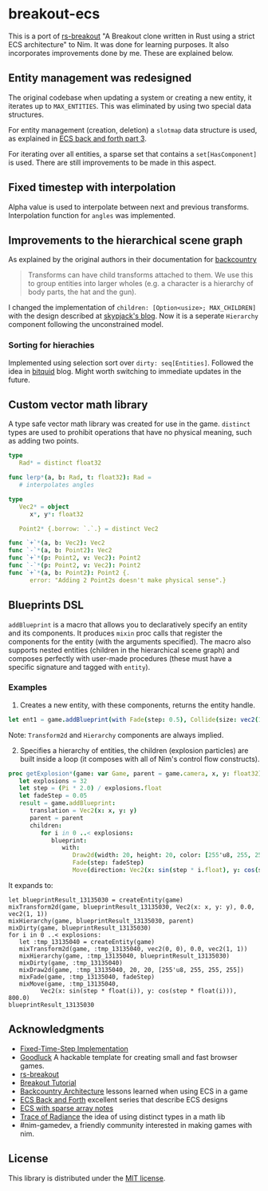 # breakout-ecs

This is a port of [rs-breakout](https://github.com/michalbe/rs-breakout)
"A Breakout clone written in Rust using a strict ECS architecture" to Nim.
It was done for learning purposes. It also incorporates improvements done by me.
These are explained below.

## Entity management was redesigned

The original codebase when updating a system or creating a new entity, it iterates up
to ``MAX_ENTITIES``. This was eliminated by using two special data structures.

For entity management (creation, deletion) a ``slotmap`` data structure is used, as explained
in [ECS back and forth part 3](https://skypjack.github.io/2019-05-06-ecs-baf-part-3/).

For iterating over all entities, a sparse set that contains a ``set[HasComponent]`` is used.
There are still improvements to be made in this aspect.

## Fixed timestep with interpolation

Alpha value is used to interpolate between next and previous transforms. Interpolation function
for `angles` was implemented.

## Improvements to the hierarchical scene graph

As explained by the original authors in their documentation for
[backcountry](https://piesku.com/backcountry/architecture#scene)

> Transforms can have child transforms attached to them. We use this to group
> entities into larger wholes (e.g. a character is a hierarchy of body parts,
> the hat and the gun).

I changed the implementation of ``children: [Option<usize>; MAX_CHILDREN]``
with the design described at
[skypjack's blog](https://skypjack.github.io/2019-06-25-ecs-baf-part-4/).
Now it is a seperate ``Hierarchy`` component following the unconstrained model.

### Sorting for hierachies

Implemented using selection sort over `dirty: seq[Entities]`. Followed the idea in
[bitquid](http://bitsquid.blogspot.com/2014/10/building-data-oriented-entity-system.html)
blog. Might worth switching to immediate updates in the future.

## Custom vector math library

A type safe vector math library was created for use in the game. ``distinct`` types are
used to prohibit operations that have no physical meaning, such as adding two points.

```nim
type
   Rad* = distinct float32

func lerp*(a, b: Rad, t: float32): Rad =
   # interpolates angles

type
   Vec2* = object
      x*, y*: float32

   Point2* {.borrow: `.`.} = distinct Vec2

func `+`*(a, b: Vec2): Vec2
func `-`*(a, b: Point2): Vec2
func `+`*(p: Point2, v: Vec2): Point2
func `-`*(p: Point2, v: Vec2): Point2
func `+`*(a, b: Point2): Point2 {.
      error: "Adding 2 Point2s doesn't make physical sense".}
```

## Blueprints DSL

``addBlueprint`` is a macro that allows you to declaratively specify an entity and its components.
It produces ``mixin`` proc calls that register the components for the entity (with the arguments specified).
The macro also supports nested entities (children in the hierarchical scene graph) and composes perfectly
with user-made procedures (these must have a specific signature and tagged with ``entity``).

### Examples

1) Creates a new entity, with these components, returns the entity handle.

```nim
let ent1 = game.addBlueprint(with Fade(step: 0.5), Collide(size: vec2(100.0, 20.0)), Move(speed: 600.0))
```

Note: ``Transform2d`` and ``Hierarchy`` components are always implied.

2) Specifies a hierarchy of entities, the children (explosion particles) are built inside a loop
(it composes with all of Nim's control flow constructs).

```nim
proc getExplosion*(game: var Game, parent = game.camera, x, y: float32): Entity =
   let explosions = 32
   let step = (Pi * 2.0) / explosions.float
   let fadeStep = 0.05
   result = game.addBlueprint:
      translation = Vec2(x: x, y: y)
      parent = parent
      children:
         for i in 0 ..< explosions:
            blueprint:
               with:
                  Draw2d(width: 20, height: 20, color: [255'u8, 255, 255, 255])
                  Fade(step: fadeStep)
                  Move(direction: Vec2(x: sin(step * i.float), y: cos(step * i.float)), speed: 800.0)
```

It expands to:

```
let blueprintResult_13135030 = createEntity(game)
mixTransform2d(game, blueprintResult_13135030, Vec2(x: x, y: y), 0.0, vec2(1, 1))
mixHierarchy(game, blueprintResult_13135030, parent)
mixDirty(game, blueprintResult_13135030)
for i in 0 ..< explosions:
   let :tmp_13135040 = createEntity(game)
   mixTransform2d(game, :tmp_13135040, vec2(0, 0), 0.0, vec2(1, 1))
   mixHierarchy(game, :tmp_13135040, blueprintResult_13135030)
   mixDirty(game, :tmp_13135040)
   mixDraw2d(game, :tmp_13135040, 20, 20, [255'u8, 255, 255, 255])
   mixFade(game, :tmp_13135040, fadeStep)
   mixMove(game, :tmp_13135040,
         Vec2(x: sin(step * float(i)), y: cos(step * float(i))), 800.0)
blueprintResult_13135030
```

## Acknowledgments

- [Fixed-Time-Step Implementation](http://lspiroengine.com/?p=378)
- [Goodluck](https://github.com/piesku/goodluck) A hackable template for creating small and fast browser games.
- [rs-breakout](https://github.com/michalbe/rs-breakout)
- [Breakout Tutorial](https://github.com/piesku/breakout/tree/tutorial)
- [Backcountry Architecture](https://piesku.com/backcountry/architecture) lessons learned when using ECS in a game
- [ECS Back and Forth](https://skypjack.github.io/2019-02-14-ecs-baf-part-1/) excellent series that describe ECS designs
- [ECS with sparse array notes](https://gist.github.com/dakom/82551fff5d2b843cbe1601bbaff2acbf)
- [Trace of Radiance](https://github.com/mratsim/trace-of-radiance#correctness) the idea of using distinct types in a math lib
- #nim-gamedev, a friendly community interested in making games with nim.

## License
This library is distributed under the [MIT license](LICENSE).
